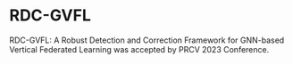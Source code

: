 # RDC-GVFL
RDC-GVFL:  A Robust Detection and Correction Framework for GNN-based Vertical Federated Learning was accepted by PRCV 2023 Conference.
